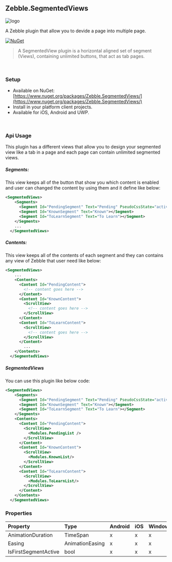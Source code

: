 ﻿[logo]: https://raw.githubusercontent.com/Geeksltd/Zebble.SegmentedViews/master/icon.png "Zebble.SegmentedViews"


## Zebble.SegmentedViews

![logo]

A Zebble plugin that allow you to devide a page into multiple page.


[![NuGet](https://img.shields.io/nuget/v/Zebble.SegmentedViews.svg?label=NuGet)](https://www.nuget.org/packages/Zebble.SegmentedViews/)

> A SegmentedView plugin is a horizontal aligned set of segment (Views), containing unlimited buttons, that act as tab pages.

<br>


### Setup
* Available on NuGet: [https://www.nuget.org/packages/Zebble.SegmentedViews/](https://www.nuget.org/packages/Zebble.SegmentedViews/)
* Install in your platform client projects.
* Available for iOS, Android and UWP.
<br>


### Api Usage
 This plugin has a different views that allow you to design your segmented view like a tab in a page and each page can contain unlimited segmented views.

##### Segments:

This view keeps all of the button that show you which content is enabled and user can changed the content by using them and it define like below:
```xml
<SegmentedViews>
    <Segments>
      <Segment Id="PendingSegment" Text="Pending" PseudoCssState="active"></Segment>
      <Segment Id="KnownSegment" Text="Known"></Segment>
      <Segment Id="ToLearnSegment" Text="To Learn"></Segment>
    </Segments>
    ...
  </SegmentedViews>
```

##### Contents:

This view keeps all of the contents of each segment and they can contains any view of Zebble that user need like below:
```xml
<SegmentedViews>
    ...
    <Contents>
      <Content Id="PendingContent">
        <!-- content goes here -->
      </Content>
      <Content Id="KnownContent">
        <ScrollView>
          <!-- content goes here -->
        </ScrollView>
      </Content>
      <Content Id="ToLearnContent">
        <ScrollView>
          <!-- content goes here -->
        </ScrollView>
      </Content>
        ...
    </Contents>
  </SegmentedViews>
```
##### SegmentedViews
You can use this plugin like below code:
```xml
<SegmentedViews>
    <Segments>
      <Segment Id="PendingSegment" Text="Pending" PseudoCssState="active"></Segment>
      <Segment Id="KnownSegment" Text="Known"></Segment>
      <Segment Id="ToLearnSegment" Text="To Learn"></Segment>
    </Segments>
    <Contents>
      <Content Id="PendingContent">
        <ScrollView>
          <Modules.PendingList />
        </ScrollView>
      </Content>
      <Content Id="KnownContent">
        <ScrollView>
          <Modules.KnownList/>
        </ScrollView>
      </Content>
      <Content Id="ToLearnContent">
        <ScrollView>
          <Modules.ToLearnList/>
        </ScrollView>
      </Content>
    </Contents>
  </SegmentedViews>
```

### Properties
| Property     | Type         | Android | iOS | Windows |
| :----------- | :----------- | :------ | :-- | :------ |
| AnimationDuration            | TimeSpan           | x       | x   | x       |
| Easing            | AnimationEasing           | x       | x   | x       |
| IsFirstSegmentActive            | bool           | x       | x   | x       |

